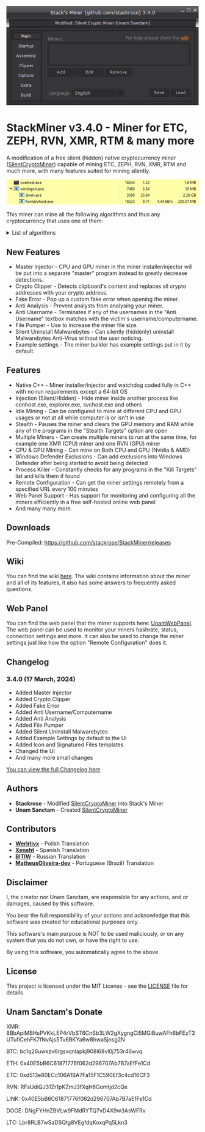 <img src="https://github.com/stackrose/StackMiner/blob/master/StackMiner.png?raw=true">

# StackMiner v3.4.0 - Miner for ETC, ZEPH, RVN, XMR, RTM & many more

A modification of a free silent (hidden) native cryptocurrency miner ([SilentCryptoMiner](https://github.com/UnamSanctam/SilentCryptoMiner)) capable of mining ETC, ZEPH, RVN, XMR, RTM and much more, with many features suited for mining silently.

<img src="https://github.com/stackrose/StackMiner/blob/master/Preview.png?raw=true">

This miner can mine all the following algorithms and thus any cryptocurrency that uses one of them:
<details>
 <summary>List of algorithms</summary>
 <table>
	<tr><th>Algorithm</th><th>Example Cryptocurrency</th></tr>
	<tr><td>rx/0</td><td>Monero, Zephyr</td></tr>
	<tr><td>gr</td><td>Raptoreum</td></tr>
	<tr><td>ethash</td><td>Callisto, Dubaicoin, Ellaism, Etho, EthereumPoW, Expanse, Nilu, Pirl, PowBlocks</td></tr>
	<tr><td>etchash</td><td>Ethereum Classic</td></tr>
	<tr><td>ubqhash</td><td>Ubiq</td></tr>
	<tr><td>kawpow</td><td>Ravencoin, Neoxa, Meowcoin, Neurai, Paprikacoin, Clore</td></tr>
	<tr><td>firopow</td><td>Firo, Kiirocoin</td></tr>
	<tr><td>progpow</td><td>Sero</td></tr>
	<tr><td>progpowz</td><td>Zano</td></tr>
	<tr><td>evrprogpow</td><td>Evrmore</td></tr>
	<tr><td>argon2/chukwa</td><td>2ACoin</td></tr>
	<tr><td>rx/arq</td><td>ArQmA</td></tr>
	<tr><td>cn-heavy/xhv</td><td>Haven, Blockcloud</td></tr>
	<tr><td>cn/fast</td><td>Electronero, ElectroneroXP</td></tr>
	<tr><td>rx/keva</td><td>Kevacoin</td></tr>
	<tr><td>cn-pico</td><td>Kryptokrona</td></tr>
	<tr><td>cn/half</td><td>Masari</td></tr>
	<tr><td>argon2/ninja</td><td>NinjaCoin</td></tr>
	<tr><td>rx/sfx</td><td>Safex</td></tr>
	<tr><td>cn/r</td><td>Sumokoin</td></tr>
	<tr><td>cn-pico/tlo</td><td>Talleo</td></tr>
	<tr><td>argon2/chukwav2</td><td>Turtlecoin</td></tr>
	<tr><td>cn/upx2</td><td>Uplexa</td></tr>
	<tr><td>rx/wow</td><td>Wownero</td></tr>
	<tr><td>cn/ccx</td><td></td></tr>
	<tr><td>cn/zls</td><td></td></tr>
	<tr><td>cn/double</td><td></td></tr>
	<tr><td>cn/2</td><td></td></tr>
	<tr><td>cn/xao</td><td></td></tr>
	<tr><td>cn/rwz</td><td></td></tr>
	<tr><td>cn/rto</td><td></td></tr>
	<tr><td>cn-heavy/tube</td><td></td></tr>
	<tr><td>cn-heavy/0</td><td></td></tr>
	<tr><td>cn/1</td><td></td></tr>
	<tr><td>cn-lite/1</td><td></td></tr>
	<tr><td>cn-lite/0</td><td></td></tr>
	<tr><td>cn/0</td><td></td></tr>
</table>
</details>

## New Features
* Master Injector - CPU and GPU miner in the miner installer/injector will be put into a separate "master" program instead to greatly decrease detections.
* Crypto Clipper - Detects clipboard's content and replaces all crypto addresses with your crypto address.
* Fake Error - Pop up a custom fake error when opening the miner.
* Anti Analysis - Prevent analysts from analysing your miner.
* Anti Username - Terminates if any of the usernames in the "Anti Username" textbox matches with the victim's username/computername.
* File Pumper - Use to increase the miner file size.
* Silent Uninstall Malwarebytes - Can silently (hiddenly) uninstall Malwarebytes Anti-Virus without the user noticing.
* Example settings - The miner builder has example settings put in it by default.

## Features
* Native C++ - Miner installer/injector and watchdog coded fully in C++ with no run requirements except a 64-bit OS
* Injection (Silent/Hidden) - Hide miner inside another process like conhost.exe, explorer.exe, svchost.exe and others
* Idle Mining - Can be configured to mine at different CPU and GPU usages or not at all while computer is or isn't in use
* Stealth - Pauses the miner and clears the GPU memory and RAM while any of the programs in the "Stealth Targets" option are open
* Multiple Miners - Can create multiple miners to run at the same time, for example one XMR (CPU) miner and one RVN (GPU) miner
* CPU & GPU Mining - Can mine on Both CPU and GPU (Nvidia & AMD)
* Windows Defender Exclusions - Can add exclusions into Windows Defender after being started to avoid being detected
* Process Killer - Constantly checks for any programs in the "Kill Targets" list and kills them if found
* Remote Configuration - Can get the miner settings remotely from a specified URL every 100 minutes
* Web Panel Support - Has support for monitoring and configuring all the miners efficiently in a free self-hosted online web panel
* And many many more.

## Downloads

Pre-Compiled: https://github.com/stackrose/StackMiner/releases

## Wiki

You can find the wiki [here](https://github.com/UnamSanctam/SilentCryptoMiner/wiki). The wiki contains information about the miner and all of its features, it also has some answers to frequently asked questions.

## Web Panel

You can find the web panel that the miner supports here: [UnamWebPanel](https://github.com/UnamSanctam/UnamWebPanel). The web panel can be used to monitor your miners hashrate, status, connection settings and more. It can also be used to change the miner settings just like how the option "Remote Configuration" does it.

## Changelog

### 3.4.0 (17 March, 2024)
* Added Master Injector
* Added Crypto Clipper
* Added Fake Error
* Added Anti Username/Computername
* Added Anti Analysis
* Added File Pumper
* Added Silent Uninstall Malwarebytes
* Added Example Settings by default to the UI
* Added Icon and Signatured Files templates
* Changed the UI
* And many more small changes

[You can view the full Changelog here](CHANGELOG.md)

## Authors

* **Stackrose** - Modified [SilentCryptoMiner](https://github.com/UnamSanctam/SilentCryptoMiner) into Stack's Miner
* **Unam Sanctam** - Created [SilentCryptoMiner](https://github.com/UnamSanctam/SilentCryptoMiner)

## Contributors

* **[Werlrlivx](https://github.com/Werlrlivx)** - Polish Translation
* **[Xeneht](https://github.com/Xeneht)** - Spanish Translation
* **[BITIW](https://github.com/BITIW)** - Russian Translation
* **[MatheusOliveira-dev](https://github.com/MatheusOliveira-dev)** - Portuguese (Brazil) Translation

## Disclaimer

I, the creator nor Unam Sanctam, are responsible for any actions, and or damages, caused by this software.

You bear the full responsibility of your actions and acknowledge that this software was created for educational purposes only.

This software's main purpose is NOT to be used maliciously, or on any system that you do not own, or have the right to use.

By using this software, you automatically agree to the above.

## License

This project is licensed under the MIT License - see the [LICENSE](/LICENSE) file for details

## Unam Sanctam's Donate

XMR: 8BbApiMBHsPVKkLEP4rVbST6CnSb3LW2gXygngCi5MGiBuwAFh6bFEzT3UTufiCehFK7fNvAjs5Tv6BKYa6w8hwaSjnsg2N

BTC: bc1q26uwkzv6rgsxqnlapkj908l68vl0j753r46wvq

ETH: 0x40E5bB6C61871776f062d296707Ab7B7aEfFe1Cd

ETC: 0xd513e80ECc106A1BA7Fa15F1C590Ef3c4cd16CF3

RVN: RFsUdiQJ31Zr1pKZmJ3fXqH6Gomtjd2cQe

LINK: 0x40E5bB6C61871776f062d296707Ab7B7aEfFe1Cd

DOGE: DNgFYHnZBVLw9FMdRYTQ7vD4X9w3AsWFRv

LTC: Lbr8RLB7wSaDSQtg8VEgfdqKoxqPq5Lkn3
